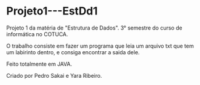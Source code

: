 # Projeto1---EstDd1
Projeto 1 da matéria de "Estrutura de Dados".
3° semestre do curso de informática no COTUCA.

O trabalho consiste em fazer um programa que leia um arquivo txt que tem um labirinto dentro, e consiga encontrar a saida dele.

Feito totalmente em JAVA.

Criado por Pedro Sakai e Yara Ribeiro.
